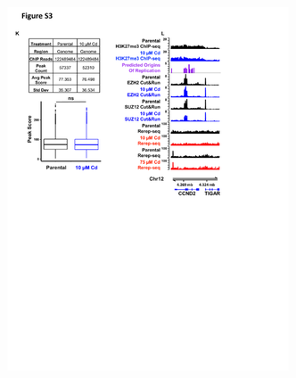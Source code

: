 ![alt text](https://github.com/Black-Lab-UCDenver/MTDNARereplication/blob/master/images/Slide4.TIF?raw=true)
